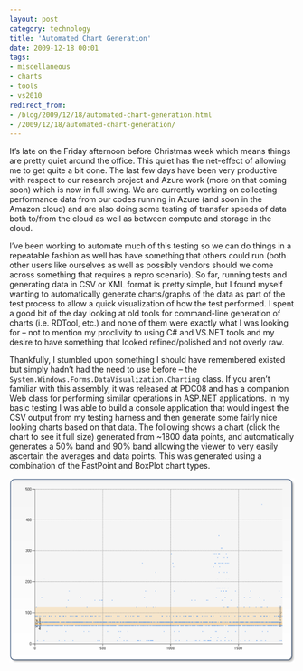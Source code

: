 ```yaml
---
layout: post
category: technology
title: 'Automated Chart Generation'
date: 2009-12-18 00:01
tags:
- miscellaneous
- charts
- tools
- vs2010
redirect_from:
- /blog/2009/12/18/automated-chart-generation.html
- /2009/12/18/automated-chart-generation/
---
```

It’s late on the Friday afternoon before Christmas week which means things are 
pretty quiet around the office. This quiet has the net-effect of allowing me to 
get quite a bit done. The last few days have been very productive with respect 
to our research project and Azure work (more on that coming soon) which is now 
in full swing. We are currently working on collecting performance data from our 
codes running in Azure (and soon in the Amazon cloud) and are also doing some 
testing of transfer speeds of data both to/from the cloud as well as between 
compute and storage in the cloud.

I’ve been working to automate much of this testing so we can do things in a 
repeatable fashion as well has have something that others could run (both other 
users like ourselves as well as possibly vendors should we come across something 
that requires a repro scenario). So far, running tests and generating data in 
CSV or XML format is pretty simple, but I found myself wanting to automatically 
generate charts/graphs of the data as part of the test process to allow a quick 
visualization of how the test performed. I spent a good bit of the day looking 
at old tools for command-line generation of charts (i.e. RDTool, etc.) and none 
of them were exactly what I was looking for – not to mention my proclivity to 
using C# and VS.NET tools and my desire to have something that looked 
refined/polished and not overly raw.

Thankfully, I stumbled upon something I should have remembered existed but 
simply hadn’t had the need to use before – the 
`System.Windows.Forms.DataVisualization.Charting` class. If you aren’t familiar 
with this assembly, it was released at PDC08 and has a companion Web class for 
performing similar operations in ASP.NET applications. In my basic testing I was 
able to build a console application that would ingest the CSV output from my 
testing harness and then generate some fairly nice looking charts based on that 
data. The following shows a chart (click the chart to see it full size) 
generated from ~1800 data points, and automatically generates a 50% band and 
90% band allowing the viewer to very easily ascertain the averages and data 
points. This was generated using a combination of the FastPoint and BoxPlot 
chart types.

<img alt='Chart Image' src='/images/chartimage.png' class='blogimage img-responsive'>